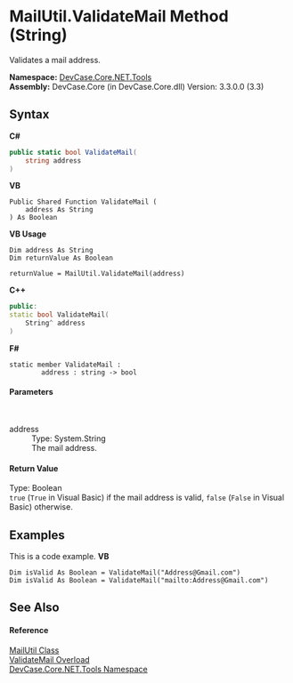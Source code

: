 # MailUtil.ValidateMail Method (String)
 

Validates a mail address.

**Namespace:**&nbsp;<a href="N_DevCase_Core_NET_Tools">DevCase.Core.NET.Tools</a><br />**Assembly:**&nbsp;DevCase.Core (in DevCase.Core.dll) Version: 3.3.0.0 (3.3)

## Syntax

**C#**<br />
``` C#
public static bool ValidateMail(
	string address
)
```

**VB**<br />
``` VB
Public Shared Function ValidateMail ( 
	address As String
) As Boolean
```

**VB Usage**<br />
``` VB Usage
Dim address As String
Dim returnValue As Boolean

returnValue = MailUtil.ValidateMail(address)
```

**C++**<br />
``` C++
public:
static bool ValidateMail(
	String^ address
)
```

**F#**<br />
``` F#
static member ValidateMail : 
        address : string -> bool 

```


#### Parameters
&nbsp;<dl><dt>address</dt><dd>Type: System.String<br />The mail address.</dd></dl>

#### Return Value
Type: Boolean<br />`true` (`True` in Visual Basic) if the mail address is valid, `false` (`False` in Visual Basic) otherwise.

## Examples
This is a code example. 
**VB**<br />
``` VB
Dim isValid As Boolean = ValidateMail("Address@Gmail.com")
Dim isValid As Boolean = ValidateMail("mailto:Address@Gmail.com")
```


## See Also


#### Reference
<a href="T_DevCase_Core_NET_Tools_MailUtil">MailUtil Class</a><br /><a href="Overload_DevCase_Core_NET_Tools_MailUtil_ValidateMail">ValidateMail Overload</a><br /><a href="N_DevCase_Core_NET_Tools">DevCase.Core.NET.Tools Namespace</a><br />